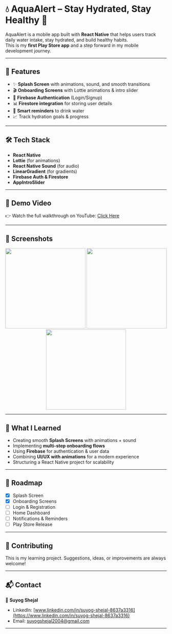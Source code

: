 # 💧 AquaAlert – Stay Hydrated, Stay Healthy 🚀  

AquaAlert is a mobile app built with **React Native** that helps users track daily water intake, stay hydrated, and build healthy habits.  
This is my **first Play Store app** and a step forward in my mobile development journey.  

---

## 📱 Features  

- ✨ **Splash Screen** with animations, sound, and smooth transitions  
- 🎬 **Onboarding Screens** with Lottie animations & intro slider  
- 🔑 **Firebase Authentication** (Login/Signup)  
- 📊 **Firestore integration** for storing user details  
- 🔔 **Smart reminders** to drink water  
- 📈 Track hydration goals & progress  

---

## 🛠️ Tech Stack  

- **React Native**  
- **Lottie** (for animations)  
- **React Native Sound** (for audio)  
- **LinearGradient** (for gradients)  
- **Firebase Auth & Firestore**  
- **AppIntroSlider**  

---

## 🎥 Demo Video  

👉 Watch the full walkthrough on YouTube: [Click Here](YOUR_YOUTUBE_LINK)  

---

## 📸 Screenshots  

<p align="center">
  <img src="screenshots/splash.png" width="250" />
  <img src="screenshots/onboarding1.png" width="250" />
  <img src="screenshots/onboarding2.png" width="250" />
</p>

---

## 🎯 What I Learned  

- Creating smooth **Splash Screens** with animations + sound  
- Implementing **multi-step onboarding flows**  
- Using **Firebase** for authentication & user data  
- Combining **UI/UX with animations** for a modern experience  
- Structuring a React Native project for scalability  

---

## 🚀 Roadmap  

- [x] Splash Screen  
- [x] Onboarding Screens  
- [ ] Login & Registration  
- [ ] Home Dashboard  
- [ ] Notifications & Reminders  
- [ ] Play Store Release  

---

## 🙌 Contributing  

This is my learning project. Suggestions, ideas, or improvements are always welcome!  

---

## 📬 Contact  

👤 **Suyog Shejal**  
- LinkedIn: [www.linkedin.com/in/suyog-shejal-8637a3316](https://www.linkedin.com/in/suyog-shejal-8637a3316)  
- Email: suyogshejal2004@gmail.com  

---
